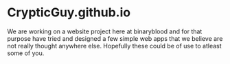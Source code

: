 # CrypticGuy.github.io
We are working on a website project here at binaryblood and for that purpose have tried and designed a few simple web apps that we believe are not really thought anywhere else. Hopefully these could be of use to atleast some of you. 

